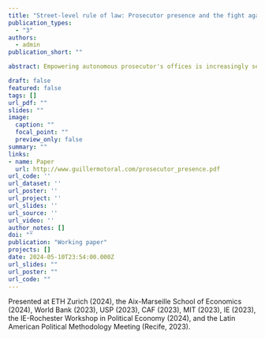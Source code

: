 ```yaml
---
title: "Street-level rule of law: Prosecutor presence and the fight against corruption"
publication_types:
  - "3"
authors:
  - admin
publication_short: ""

abstract: Empowering autonomous prosecutor's offices is increasingly seen as a promising strategy to fight corruption. Yet we lack systematic evidence about whether they are effective at reducing corruption and, if so, why. I argue that prosecutors' use of the tools that can make them effective anti-corruption actors (including autonomy, discretion, and timeliness) benefits from physical proximity to the communities they monitor. I test this theory through a causal event study of state prosecutors in Brazil,  leveraging administrative data on their deployment and behavior across municipalities. I find that prosecutor presence causes increased anti-corruption action targeted at the local government. In response to prosecutor presence, local politicians hire more bureaucrats in the civil service, rather than on temporary contracts -- a common vehicle for corruption in this setting. I combine these quasi-experimental findings with insights from a survey of politicians and in-depth interviews with prosecutors. Together, the results suggest that physical presence can make prosecutors more effective at fighting corruption and provide rare causal evidence of the impact of prosecutor's offices on local governance outcomes. 

draft: false
featured: false
tags: []
url_pdf: ""
slides: ""
image:
  caption: ""
  focal_point: ""
  preview_only: false
summary: ""
links:
- name: Paper
  url: http://www.guillermotoral.com/prosecutor_presence.pdf
url_code: ''
url_dataset: ''
url_poster: ''
url_project: ''
url_slides: ''
url_source: ''
url_video: ''
author_notes: []
doi: ""
publication: "Working paper"
projects: []
date: 2024-05-10T23:54:00.000Z
url_slides: ""
url_poster: ""
url_code: ""
---
```

Presented at ETH Zurich (2024), the Aix-Marseille School of Economics (2024), World Bank (2023), USP (2023), CAF (2023), MIT (2023), IE (2023), the IE-Rochester Workshop in Political Economy (2024), and the Latin American Political Methodology Meeting (Recife, 2023).
